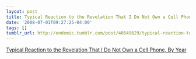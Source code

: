 ```yaml
---
layout: post
title: Typical Reaction to the Revelation That I Do Not Own a Cell Phone, By Year
date: '2008-07-01T09:27:25-04:00'
tags: []
tumblr_url: http://endemic.tumblr.com/post/40549629/typical-reaction-to-the-revelation-that-i-do-not
---
```

[Typical Reaction to the Revelation That I Do Not Own a Cell Phone, By Year](http://www.defectiveyeti.com/archives/002539.html)  

